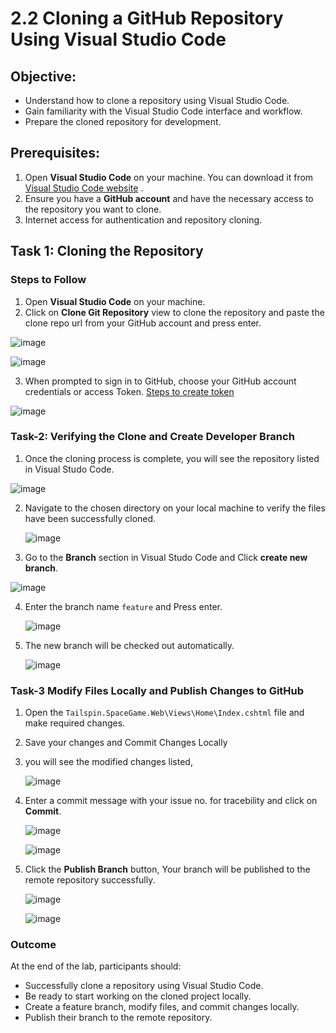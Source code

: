 # 2.2 Cloning a GitHub Repository Using Visual Studio Code

## **Objective**:
- Understand how to clone a repository using Visual Studio Code.
- Gain familiarity with the Visual Studio Code interface and workflow.
- Prepare the cloned repository for development.

## **Prerequisites**:
1. Open **Visual Studio Code** on your machine. You can download it from [Visual Studio Code website](https://code.visualstudio.com/) .
2. Ensure you have a **GitHub account** and have the necessary access to the repository you want to clone.
3. Internet access for authentication and repository cloning.

## **Task 1: Cloning the Repository**

### Steps to Follow
1. Open **Visual Studio Code** on your machine. 
2. Click on **Clone Git Repository** view to clone the repository and paste the clone repo url from your GitHub account and press enter.
   
 ![image](https://github.com/user-attachments/assets/bfa57893-f7eb-4cee-ac6b-04949aa074be)


 ![image](https://github.com/user-attachments/assets/39cb61f6-8a06-4086-bbf5-618dd5e0cd47)


3. When prompted to sign in to GitHub, choose your GitHub account credentials or access Token. [Steps to create token](https://docs.github.com/en/authentication/keeping-your-account-and-data-secure/managing-your-personal-access-tokens#creating-a-personal-access-token-classic) 

  ![image](https://github.com/user-attachments/assets/4f7e3e7e-1647-465e-86d3-721dbd22f26d)


### Task-2: Verifying the Clone and Create Developer Branch

1. Once the cloning process is complete, you will see the repository listed in Visual Studo Code.

  ![image](https://github.com/user-attachments/assets/a5026114-d0fc-4502-9498-0f88adeca1d3)


2. Navigate to the chosen directory on your local machine to verify the files have been successfully cloned.

   ![image](https://github.com/user-attachments/assets/fcb93a92-bc78-45b7-8a1f-34da6e66f2b9)

3. Go to the **Branch** section in Visual Studo Code and  Click **create new branch**.

  ![image](https://github.com/user-attachments/assets/1f2b38d5-476f-4635-8a29-01739addf4f2)
 
   
4. Enter the branch name `feature` and Press enter.

   ![image](https://github.com/user-attachments/assets/ccc3407e-6b13-4996-a136-96a191b2d5d7)

   
5. The new branch will be checked out automatically.

   ![image](https://github.com/user-attachments/assets/ff3eb0f9-b87f-4216-a79f-2aa1f1df22b1)


### Task-3 Modify Files Locally and Publish Changes to GitHub

1. Open the `Tailspin.SpaceGame.Web\Views\Home\Index.cshtml` file and make required changes.

2. Save your changes and Commit Changes Locally
   
3. you will see the modified changes listed, 

    ![image](https://github.com/user-attachments/assets/dcdee19e-cb39-4793-8fb1-9047fd0f4c96)

4. Enter a commit message with your issue no. for tracebility and click on **Commit**.

   ![image](https://github.com/user-attachments/assets/f137ecea-0a20-4c2d-ac39-bb9a4c7bef41)


   ![image](https://github.com/user-attachments/assets/02fe0664-6c2d-4228-ba48-3f5d8bc904b3)



5. Click the **Publish Branch** button, Your branch will be published to the remote repository successfully.
   
   ![image](https://github.com/user-attachments/assets/fc2fe359-e0ce-4ef1-8fc9-9c0db120ab73)

   ![image](https://github.com/user-attachments/assets/064f5d75-509f-4212-a8e8-603b730e8304)


### Outcome

At the end of the lab, participants should:
- Successfully clone a repository using Visual Studio Code.
- Be ready to start working on the cloned project locally.
- Create a feature branch, modify files, and commit changes locally.
- Publish their branch to the remote repository.
